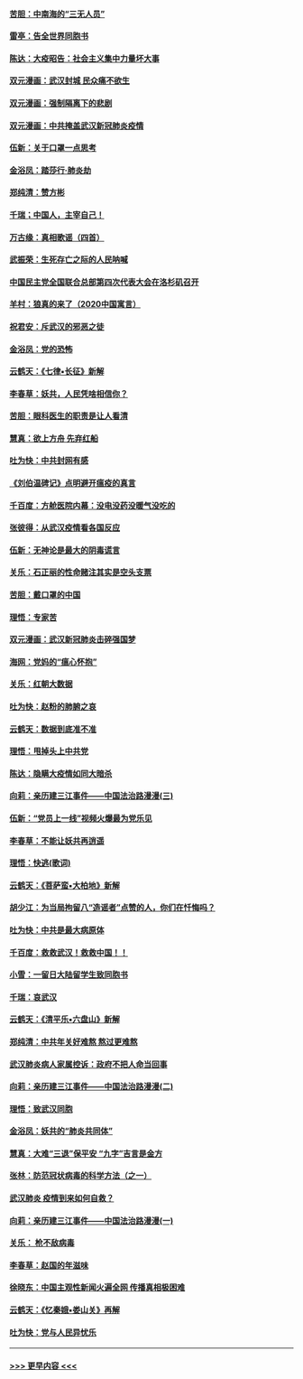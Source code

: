#### [苦胆：中南海的“三无人员”](../pages/nsc993/n11862997.md?t=02122102) 
#### [雷亭：告全世界同胞书](../pages/nsc993/n11862572.md?t=02122102) 
#### [陈达：大疫昭告：社会主义集中力量坏大事](../pages/nsc993/n11859419.md?t=02122102) 
#### [双元漫画：武汉封城 民众痛不欲生](../pages/nsc993/n11859287.md?t=02122102) 
#### [双元漫画：强制隔离下的悲剧](../pages/nsc993/n11859244.md?t=02122102) 
#### [双元漫画：中共掩盖武汉新冠肺炎疫情](../pages/nsc993/n11858249.md?t=02122102) 
#### [伍新：关于口罩一点思考](../pages/nsc993/n11859195.md?t=02122102) 
#### [金浴凤：踏莎行‧肺炎劫](../pages/nsc993/n11858227.md?t=02122102) 
#### [郑纯清：赞方彬](../pages/nsc993/n11856803.md?t=02122102) 
#### [千瑞；中国人，主宰自己！](../pages/nsc993/n11856793.md?t=02122102) 
#### [万古缘：真相歌谣（四首）](../pages/nsc993/n11856263.md?t=02122102) 
#### [武振荣：生死存亡之际的人民呐喊](../pages/nsc993/n11856256.md?t=02122102) 
#### [中国民主党全国联合总部第四次代表大会在洛杉矶召开](../pages/nsc993/n11856344.md?t=02122102) 
#### [羊村：狼真的来了（2020中国寓言）](../pages/nsc993/n11856229.md?t=02122102) 
#### [祝君安：斥武汉的邪恶之徒](../pages/nsc993/n11855861.md?t=02122102) 
#### [金浴凤：党的恐怖](../pages/nsc993/n11855849.md?t=02122102) 
#### [云鹤天：《七律▪长征》新解](../pages/nsc993/n11855479.md?t=02122102) 
#### [李春草：妖共，人民凭啥相信你？](../pages/nsc993/n11855196.md?t=02122102) 
#### [苦胆：眼科医生的职责是让人看清](../pages/nsc993/n11853840.md?t=02122102) 
#### [慧真：欲上方舟 先弃红船](../pages/nsc993/n11853483.md?t=02122102) 
#### [吐为快：中共封网有感](../pages/nsc993/n11852575.md?t=02122102) 
#### [《刘伯温碑记》点明避开瘟疫的真言](../pages/nsc993/n11852128.md?t=02122102) 
#### [千百度：方舱医院内幕：没电没药没暖气没吃的](../pages/nsc993/n11850211.md?t=02122102) 
#### [张彼得：从武汉疫情看各国反应](../pages/nsc993/n11850102.md?t=02122102) 
#### [伍新：无神论是最大的阴毒谎言](../pages/nsc993/n11846129.md?t=02122102) 
#### [关乐：石正丽的性命赌注其实是空头支票](../pages/nsc993/n11846109.md?t=02122102) 
#### [苦胆：戴口罩的中国](../pages/nsc993/n11845576.md?t=02122102) 
#### [理悟：专家苦](../pages/nsc993/n11845564.md?t=02122102) 
#### [双元漫画：武汉新冠肺炎击碎强国梦](../pages/nsc993/n11843320.md?t=02122102) 
#### [海网：党妈的“瘟心怀抱”](../pages/nsc993/n11840740.md?t=02122102) 
#### [关乐：红朝大数据](../pages/nsc993/n11840675.md?t=02122102) 
#### [吐为快：赵粉的肺腑之哀](../pages/nsc993/n11840618.md?t=02122102) 
#### [云鹤天：数据到底准不准](../pages/nsc993/n11840325.md?t=02122102) 
#### [理悟：甩掉头上中共党](../pages/nsc993/n11838826.md?t=02122102) 
#### [陈达：隐瞒大疫情如同大暗杀](../pages/nsc993/n11838771.md?t=02122102) 
#### [向莉：亲历建三江事件——中国法治路漫漫(三)](../pages/nsc993/n11831825.md?t=02122102) 
#### [伍新：“党员上一线”视频火爆最为党乐见](../pages/nsc993/n11838200.md?t=02122102) 
#### [李春草：不能让妖共再逍遥](../pages/nsc993/n11838102.md?t=02122102) 
#### [理悟：快逃(歌词)](../pages/nsc993/n11838083.md?t=02122102) 
#### [云鹤天：《菩萨蛮▪大柏地》新解](../pages/nsc993/n11838059.md?t=02122102) 
#### [胡少江：为当局拘留八“造谣者”点赞的人，你们在忏悔吗？](../pages/nsc993/n11836801.md?t=02122102) 
#### [吐为快：中共是最大病原体](../pages/nsc993/n11836748.md?t=02122102) 
#### [千百度：救救武汉！救救中国！！](../pages/nsc993/n11836145.md?t=02122102) 
#### [小雪：一留日大陆留学生致同胞书](../pages/nsc993/n11834624.md?t=02122102) 
#### [千瑞：哀武汉](../pages/nsc993/n11833647.md?t=02122102) 
#### [云鹤天：《清平乐▪六盘山》新解](../pages/nsc993/n11833611.md?t=02122102) 
#### [郑纯清：中共年关好难熬 熬过更难熬](../pages/nsc993/n11833489.md?t=02122102) 
#### [武汉肺炎病人家属控诉：政府不把人命当回事](../pages/nsc993/n11833205.md?t=02122102) 
#### [向莉：亲历建三江事件——中国法治路漫漫(二)](../pages/nsc993/n11829102.md?t=02122102) 
#### [理悟：致武汉同胞](../pages/nsc993/n11831522.md?t=02122102) 
#### [金浴凤：妖共的“肺炎共同体”](../pages/nsc993/n11829448.md?t=02122102) 
#### [慧真：大难“三退”保平安 “九字”吉言是金方](../pages/nsc993/n11829501.md?t=02122102) 
#### [张林：防范冠状病毒的科学方法（之一）](../pages/nsc993/n11828618.md?t=02122102) 
#### [武汉肺炎 疫情到来如何自救？](../pages/nsc993/n11827632.md?t=02122102) 
#### [向莉：亲历建三江事件——中国法治路漫漫(一)](../pages/nsc993/n11827190.md?t=02122102) 
#### [关乐： 枪不敌病毒](../pages/nsc993/n11826746.md?t=02122102) 
#### [李春草：赵国的年滋味](../pages/nsc993/n11826321.md?t=02122102) 
#### [徐晓东：中国主观性新闻火遍全网 传播真相极困难](../pages/nsc993/n11826508.md?t=02122102) 
#### [云鹤天：《忆秦娥▪娄山关》再解](../pages/nsc993/n11824682.md?t=02122102) 
#### [吐为快：党与人民异忧乐](../pages/nsc993/n11824660.md?t=02122102) 

----
#### [ >>> 更早内容 <<< ](../indexes/nsc993-earlier.md)

